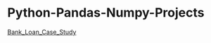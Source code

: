 # Python-Pandas-Numpy-Projects

[Bank_Loan_Case_Study](https://github.com/SushmaRaasi/Bank_Loan_Case_Study)
